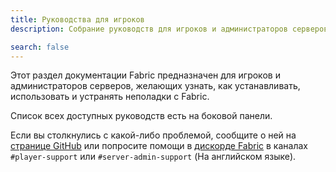 ```yaml
---
title: Руководства для игроков
description: Собрание руководств для игроков и администраторов серверов по установке и использованию Fabric.

search: false
---
```


Этот раздел документации Fabric предназначен для игроков и администраторов серверов, желающих узнать, как устанавливать, использовать и устранять неполадки с Fabric.

Список всех доступных руководств есть на боковой панели.

Если вы столкнулись с какой-либо проблемой, сообщите о ней на [странице GitHub](https://github.com/FabricMC/fabric-docs) или попросите помощи в [дискорде Fabric](https://discord.gg/v6v4pMv) в каналах `#player-support` или `#server-admin-support` (На английском языке).
